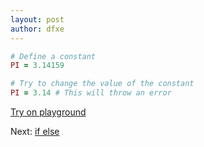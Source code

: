 ```yaml
---
layout: post
author: dfxe
---
```


```rb
# Define a constant
PI = 3.14159

# Try to change the value of the constant
PI = 3.14 # This will throw an error
```

[Try on playground](https://onecompiler.com/ruby/3yh7dhbz9)

Next: [if else](/2022/11/08/if-else.html)
